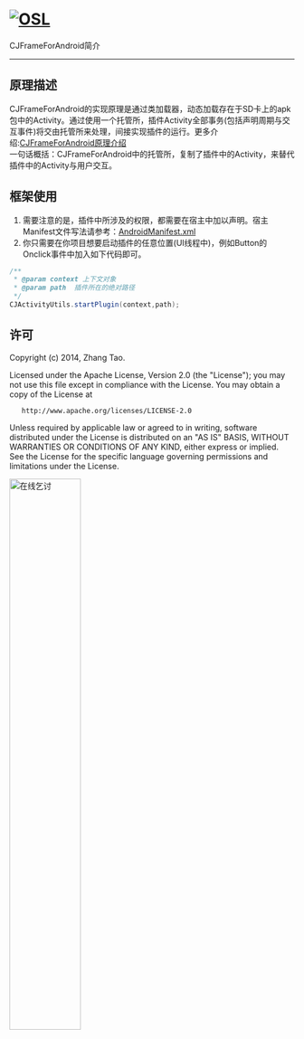 [![OSL](https://cdn.kymjs.com:8843/qiniu/image/logo3.png)](https://kymjs.com/works/)  
=================  

CJFrameForAndroid简介

---

## 原理描述
CJFrameForAndroid的实现原理是通过类加载器，动态加载存在于SD卡上的apk包中的Activity。通过使用一个托管所，插件Activity全部事务(包括声明周期与交互事件)将交由托管所来处理，间接实现插件的运行。更多介绍:[CJFrameForAndroid原理介绍](http://blog.kymjs.com/code/2014/10/15/01/)<br>
一句话概括：CJFrameForAndroid中的托管所，复制了插件中的Activity，来替代插件中的Activity与用户交互。<br>

## 框架使用
1. 需要注意的是，插件中所涉及的权限，都需要在宿主中加以声明。宿主Manifest文件写法请参考：[AndroidManifest.xml](https://github.com/kymjs/CJFrameForAndroid/blob/master/AndroidManifest.xml)  
2. 你只需要在你项目想要启动插件的任意位置(UI线程中)，例如Button的Onclick事件中加入如下代码即可。

```java
/**
 * @param context 上下文对象
 * @param path  插件所在的绝对路径
 */
CJActivityUtils.startPlugin(context,path);
```


## 许可
  Copyright (c) 2014, Zhang Tao.
 
  Licensed under the Apache License, Version 2.0 (the "License");
  you may not use this file except in compliance with the License.
  You may obtain a copy of the License at
  
       http://www.apache.org/licenses/LICENSE-2.0
	   
  Unless required by applicable law or agreed to in writing, software
  distributed under the License is distributed on an "AS IS" BASIS,
  WITHOUT WARRANTIES OR CONDITIONS OF ANY KIND, either express or implied.
  See the License for the specific language governing permissions and
  limitations under the License.

<img src="https://cdn.kymjs.com:8843/qiniu/image/qrcode_transfer.jpeg" width="50%" max-width="200" alt="在线乞讨"/>
